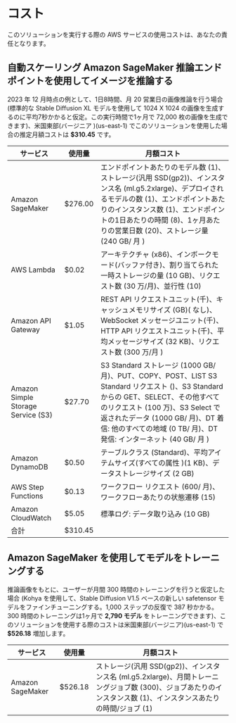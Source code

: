 
# コスト

このソリューションを実行する際の AWS サービスの使用コストは、あなたの責任となります。

## 自動スケーリング Amazon SageMaker 推論エンドポイントを使用してイメージを推論する

2023 年 12 月時点の例として、1日8時間、月 20 営業日の画像推論を行う場合(標準的な Stable Diffusion XL モデルを使用して 1024 X 1024 の画像を生成するのに平均7秒かかると仮定。この実行時間で1ヶ月で 72,000 枚の画像を生成できます)、米国東部(バージニア )(us-east-1) でこのソリューションを使用した場合の推定月額コストは **$310.45** です。

|  サービス  | 使用量 | 月額コスト | 
|  ----  | ----  | ----  |  
| Amazon SageMaker | $276.00 | エンドポイントあたりのモデル数 (1)、ストレージ(汎用 SSD(gp2))、インスタンス名 (ml.g5.2xlarge)、デプロイされるモデルの数 (1)、エンドポイントあたりのインスタンス数 (1)、エンドポイントの1日あたりの時間 (8)、1ヶ月あたりの営業日数 (20)、ストレージ量 (240 GB/ 月 ) | 
| AWS Lambda | $0.02 | アーキテクチャ (x86)、インボークモード(バッファ付き)、割り当てられた一時ストレージの量 (10 GB)、リクエスト数 (30 万/月)、並行性 (10) | 
| Amazon API Gateway | $1.05 | REST API リクエストユニット(千)、キャッシュメモリサイズ (GB)( なし)、WebSocket メッセージユニット(千)、HTTP API リクエストユニット(千)、平均メッセージサイズ (32 KB)、リクエスト数 (300 万/月 ) | 
| Amazon Simple Storage Service (S3) | $27.70 | S3 Standard ストレージ (1000 GB/ 月)、PUT、COPY、POST、LIST S3 Standard リクエスト ()、S3 Standard からの GET、SELECT、その他すべてのリクエスト (100 万)、S3 Select で返されたデータ (1000 GB/ 月)、DT 着信: 他のすべての地域 (0 TB/ 月)、DT 発信: インターネット (40 GB/ 月 ) | 
| Amazon DynamoDB | $0.50 | テーブルクラス (Standard)、平均アイテムサイズ(すべての属性 )(1 KB)、データストレージサイズ (2 GB) | 
| AWS Step Functions | $0.13 | ワークフロー リクエスト (600/ 月)、ワークフローあたりの状態遷移 (15) | 
| Amazon CloudWatch | $5.05 | 標準ログ: データ取り込み (10 GB) | 
| 合計 | $310.45 || 


## Amazon SageMaker を使用してモデルをトレーニングする

推論画像をもとに、ユーザーが月間 300 時間のトレーニングを行うと仮定した場合 (Kohya を使用して、Stable Diffusion V1.5 ベースの新しい safetensor モデルをファインチューニングする。1,000 ステップの反復で 387 秒かかる。300 時間のトレーニングは1ヶ月で **2,790 モデル** をトレーニングできます)、このソリューションを使用する際のコストは米国東部(バージニア)(us-east-1) で **$526.18** 増加します。

|  サービス  | 使用量 | 月額コスト | 
|  ----  | ----  | ----  |  
| Amazon SageMaker | $526.18 | ストレージ(汎用 SSD(gp2))、インスタンス名 (ml.g5.2xlarge)、月間トレーニングジョブ数 (300)、ジョブあたりのインスタンス数 (1)、インスタンスあたりの時間/ジョブ (1) | 
